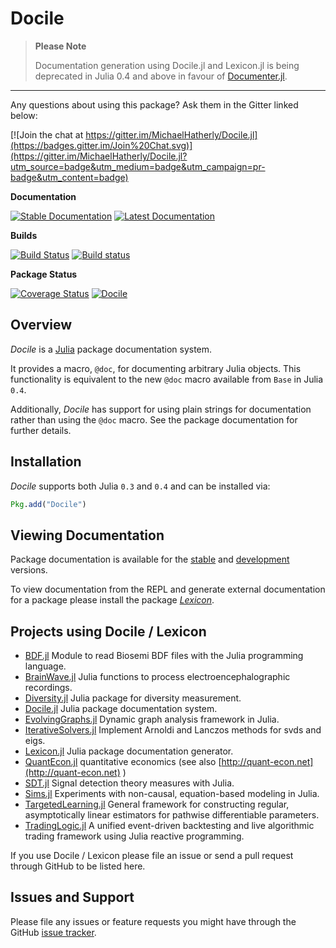 # Docile

> **Please Note**
>
> Documentation generation using Docile.jl and Lexicon.jl is being deprecated in Julia
> 0.4 and above in favour of [Documenter.jl](https://github.com/MichaelHatherly/Documenter.jl).

---

Any questions about using this package? Ask them in the Gitter linked below:

[![Join the chat at https://gitter.im/MichaelHatherly/Docile.jl](https://badges.gitter.im/Join%20Chat.svg)](https://gitter.im/MichaelHatherly/Docile.jl?utm_source=badge&utm_medium=badge&utm_campaign=pr-badge&utm_content=badge)

**Documentation**

[![Stable Documentation][stable-docs-img]][stable-docs-url]
[![Latest Documentation][latest-docs-img]][latest-docs-url]

**Builds**

[![Build Status][travis-img]][travis-url]
[![Build status][appveyor-img]][appveyor-url]

**Package Status**

[![Coverage Status][coverage-img]][coverage-url]
[![Docile][pkgeval-img]][pkgeval-url]

## Overview

*Docile* is a [Julia](http://www.julialang.org) package documentation system.

It provides a macro, `@doc`, for documenting arbitrary Julia objects. This
functionality is equivalent to the new `@doc` macro available from `Base` in
Julia `0.4`.

Additionally, *Docile* has support for using plain strings for documentation
rather than using the `@doc` macro. See the package documentation for further
details.

## Installation

*Docile* supports both Julia `0.3` and `0.4` and can be installed via:

```julia
Pkg.add("Docile")
```

## Viewing Documentation

Package documentation is available for the [stable][stable-docs-url] and
[development][latest-docs-url] versions.

To view documentation from the REPL and generate external documentation for a
package please install the package [*Lexicon*][lexicon-url].

## Projects using Docile / Lexicon

* [BDF.jl](https://github.com/sam81/BDF.jl) Module to read Biosemi BDF files with the Julia programming language.
* [BrainWave.jl](https://github.com/sam81/BrainWave.jl) Julia functions to process electroencephalographic recordings.
* [Diversity.jl](https://github.com/richardreeve/Diversity.jl) Julia package for diversity measurement.
* [Docile.jl](https://github.com/MichaelHatherly/Docile.jl) Julia package documentation system.
* [EvolvingGraphs.jl](https://github.com/weijianzhang/EvolvingGraphs.jl) Dynamic graph analysis framework in Julia.
* [IterativeSolvers.jl](https://github.com/JuliaLang/IterativeSolvers.jl) Implement Arnoldi and Lanczos methods for svds and eigs.
* [Lexicon.jl](https://github.com/MichaelHatherly/Lexicon.jl) Julia package documentation generator.
* [QuantEcon.jl](https://github.com/QuantEcon/QuantEcon.jl) quantitative economics (see also [http://quant-econ.net](http://quant-econ.net) )
* [SDT.jl](https://github.com/sam81/SDT.jl) Signal detection theory measures with Julia.
* [Sims.jl](https://github.com/tshort/Sims.jl) Experiments with non-causal, equation-based modeling in Julia.
* [TargetedLearning.jl](https://github.com/lendle/TargetedLearning.jl) General framework for constructing regular, asymptotically linear estimators for pathwise differentiable parameters.
* [TradingLogic.jl](https://github.com/JuliaQuant/TradingLogic.jl) A unified event-driven backtesting and live algorithmic trading framework using Julia reactive programming.

If you use Docile / Lexicon please file an issue or send a pull request through GitHub to be listed here.

## Issues and Support

Please file any issues or feature requests you might have through the GitHub
[issue tracker][issue-tracker].

[travis-img]: https://travis-ci.org/MichaelHatherly/Docile.jl.svg?branch=master
[travis-url]: https://travis-ci.org/MichaelHatherly/Docile.jl

[appveyor-img]: https://ci.appveyor.com/api/projects/status/ttlbaxp6pgknfru5/branch/master?svg=true
[appveyor-url]: https://ci.appveyor.com/project/MichaelHatherly/docile-jl/branch/master

[coverage-img]: http://codecov.io/github/MichaelHatherly/Docile.jl/coverage.svg?branch=master
[coverage-url]: http://codecov.io/github/MichaelHatherly/Docile.jl?branch=master

[pkgeval-img]: http://pkg.julialang.org/badges/Docile_0.3.svg
[pkgeval-url]: http://pkg.julialang.org/?pkg=Docile&ver=0.3

[issue-tracker]: https://github.com/MichaelHatherly/Docile.jl/issues

[docs-url]: https://MichaelHatherly.github.io/Docile.jl/index.html

[lexicon-url]: https://github.com/MichaelHatherly/Lexicon.jl

[latest-docs-img]: https://readthedocs.org/projects/docilejl/badge/?version=latest
[stable-docs-img]: https://readthedocs.org/projects/docilejl/badge/?version=stable

[latest-docs-url]: http://docilejl.readthedocs.org/en/latest/
[stable-docs-url]: http://docilejl.readthedocs.org/en/stable/
